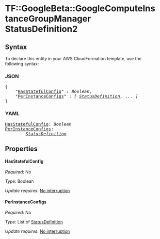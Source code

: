 # TF::GoogleBeta::GoogleComputeInstanceGroupManager StatusDefinition2

## Syntax

To declare this entity in your AWS CloudFormation template, use the following syntax:

### JSON

<pre>
{
    "<a href="#hasstatefulconfig" title="HasStatefulConfig">HasStatefulConfig</a>" : <i>Boolean</i>,
    "<a href="#perinstanceconfigs" title="PerInstanceConfigs">PerInstanceConfigs</a>" : <i>[ <a href="statusdefinition.md">StatusDefinition</a>, ... ]</i>
}
</pre>

### YAML

<pre>
<a href="#hasstatefulconfig" title="HasStatefulConfig">HasStatefulConfig</a>: <i>Boolean</i>
<a href="#perinstanceconfigs" title="PerInstanceConfigs">PerInstanceConfigs</a>: <i>
      - <a href="statusdefinition.md">StatusDefinition</a></i>
</pre>

## Properties

#### HasStatefulConfig

_Required_: No

_Type_: Boolean

_Update requires_: [No interruption](https://docs.aws.amazon.com/AWSCloudFormation/latest/UserGuide/using-cfn-updating-stacks-update-behaviors.html#update-no-interrupt)

#### PerInstanceConfigs

_Required_: No

_Type_: List of <a href="statusdefinition.md">StatusDefinition</a>

_Update requires_: [No interruption](https://docs.aws.amazon.com/AWSCloudFormation/latest/UserGuide/using-cfn-updating-stacks-update-behaviors.html#update-no-interrupt)

